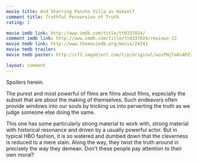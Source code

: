 ```yaml
---
movie title: And Starring Pancho Villa as Himself
comment title: Truthful Perversion of Truth
rating: 1

movie imdb link: http://www.imdb.com/title/tt0337824/
comment imdb link: http://www.imdb.com/title/tt0337824/reviews-12
movie tmdb link: http://www.themoviedb.org/movie/24241
movie tmdb trailer: 
movie tmdb poster: http://cf2.imgobject.com/t/p/original/aoiPNjYa8sAPZ2w24v7c0aIBSaT.jpg

layout: comment
---
```


Spoilers herein.

The purest and most powerful of films are films about films, especially the subset that  are about the making of themselves. Such endeavors often provide windows into our  souls by tricking us into perverting the truth as we judge someone else doing the same.

This one has some particularly strong material to work with, strong material with  historical resonance and driven by a usually powerful actor. But in typical HBO fashion, it  is so watered and dumbed down that the cleverness is reduced to a mere stain. Along  the way, they twist the truth around in precisely the way they demean. Don't these  people pay attention to their own moral?